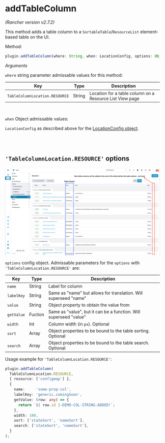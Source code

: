 # addTableColumn

*(Rancher version v2.7.2)*

This method adds a table column to a `SortableTable`/`ResourceList` element-based table on the UI.

Method:

```ts
plugin.addTableColumn(where: String, when: LocationConfig, options: Object);
```

_Arguments_

`where` string parameter admissable values for this method:

| Key | Type | Description |
|---|---|---|
|`TableColumnLocation.RESOURCE`| String | Location for a table column on a Resource List View page |

<br/>

`when` Object admissable values:

`LocationConfig` as described above for the [LocationConfig object](../extensions-api#locationconfig-object-definition-when).

<br/>
<br/>

## `'TableColumnLocation.RESOURCE'` options

![Table Col](../screenshots/table-cols.png)

`options` config object. Admissable parameters for the `options` with `'TableColumnLocation.RESOURCE'` are:

| Key | Type | Description |
|---|---|---|
|`name`| String | Label for column |
|`labelKey`| String | Same as "name" but allows for translation. Will superseed "name" |
|`value`| String | Object property to obtain the value from |
|`getValue`| Fuction | Same as "value", but it can be a function. Will superseed "value" |
|`width`| Int | Column width (in `px`). Optional |
|`sort`| Array | Object properties to be bound to the table sorting. Optional |
|`search`| Array | Object properties to be bound to the table search. Optional |

Usage example for `'TableColumnLocation.RESOURCE'`:

```ts
plugin.addTableColumn(
  TableColumnLocation.RESOURCE,
  { resource: ['configmap'] },
  {
    name:     'some-prop-col',
    labelKey: 'generic.comingSoon',
    getValue: (row: any) => {
      return `${ row.id }-DEMO-COL-STRING-ADDED!`;
    },
    width: 100,
    sort: ['stateSort', 'nameSort'],
    search: ['stateSort', 'nameSort'],
  }
);
```